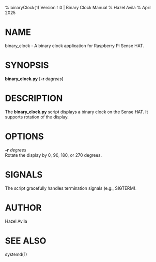 % binaryClock(1) Version 1.0 | Binary Clock Manual
% Hazel Avila
% April 2025

# NAME
binary_clock - A binary clock application for Raspberry Pi Sense HAT.

# SYNOPSIS
**binary_clock.py** [**-r** *degrees*]

# DESCRIPTION
The **binary_clock.py** script displays a binary clock on the Sense HAT. It supports rotation of the display.

# OPTIONS
**-r** *degrees*  
Rotate the display by 0, 90, 180, or 270 degrees.

# SIGNALS
The script gracefully handles termination signals (e.g., SIGTERM).

# AUTHOR
Hazel Avila

# SEE ALSO
systemd(1)
